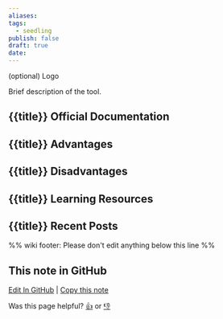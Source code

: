 ```yaml
---
aliases: 
tags:
  - seedling
publish: false
draft: true
date:
---
```


(optional) Logo

Brief description of the tool.

## {{title}} Official Documentation

## {{title}} Advantages

## {{title}} Disadvantages

## {{title}} Learning Resources

## {{title}} Recent Posts

%% wiki footer: Please don't edit anything below this line %%

## This note in GitHub

<span class="git-footer">[Edit In GitHub](https://github.dev/data-engineering-community/data-engineering-wiki/blob/main/Tools/Data%20Analytics/{{title}}.md "git-hub-edit-note") | [Copy this note](https://raw.githubusercontent.com/data-engineering-community/data-engineering-wiki/main/Tools/Data%20Analytics/{{title}}.md "git-hub-copy-note")</span>

<span class="git-footer">Was this page helpful?
[👍](https://tally.so/r/mOaxjk?rating=Yes&url=https://dataengineering.wiki/Tools/Data%20Analytics/{{title}}) or [👎](https://tally.so/r/mOaxjk?rating=No&url=https://dataengineering.wiki/Tools/Data%20Analytics/{{title}})</span>
